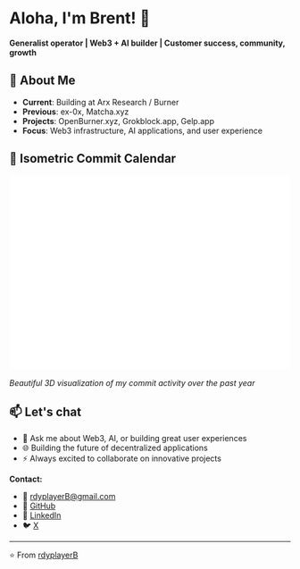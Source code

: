 # Aloha, I'm Brent! 🤙

**Generalist operator | Web3 + AI builder | Customer success, community, growth**

## 🚀 About Me

- **Current**: Building at Arx Research / Burner
- **Previous**: ex-0x, Matcha.xyz
- **Projects**: OpenBurner.xyz, Grokblock.app, Gelp.app
- **Focus**: Web3 infrastructure, AI applications, and user experience

## 📅 Isometric Commit Calendar

![Isometric Commit Calendar](https://raw.githubusercontent.com/rdyplayerB/rdyplayerB/main/metrics.plugin.isocalendar.svg)

*Beautiful 3D visualization of my commit activity over the past year*

## 📫 Let's chat

- 💬 Ask me about Web3, AI, or building great user experiences
- 🌐 Building the future of decentralized applications
- ⚡ Always excited to collaborate on innovative projects

**Contact:**
- 📧 rdyplayerB@gmail.com
- 🐙 [GitHub](https://github.com/rdyplayerB)
- 💼 [LinkedIn](https://www.linkedin.com/in/brentoshiro)
- 🐦 [X](https://x.com/rdyplayerB)

---

⭐ From [rdyplayerB](https://github.com/rdyplayerB)